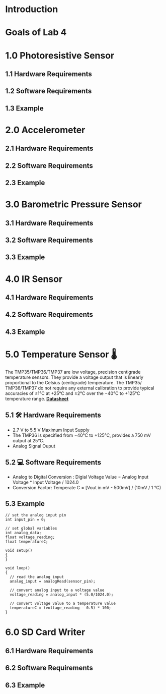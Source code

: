 # Introduction 

# Goals of Lab 4

# 1.0 Photoresistive Sensor

## 1.1 Hardware Requirements

## 1.2 Software Requirements

## 1.3 Example

# 2.0 Accelerometer

## 2.1 Hardware Requirements

## 2.2 Software Requirements

## 2.3 Example

# 3.0 Barometric Pressure Sensor

## 3.1 Hardware Requirements

## 3.2 Software Requirements

## 3.3 Example

# 4.0 IR Sensor

## 4.1 Hardware Requirements

## 4.2 Software Requirements

## 4.3 Example

# 5.0 Temperature Sensor 🌡️
The TMP35/TMP36/TMP37 are low voltage, precision centigrade temperature sensors. They provide a voltage output that is linearly proportional to the Celsius (centigrade) temperature. The TMP35/ TMP36/TMP37 do not require any external calibration to provide typical accuracies of ±1°C at +25°C and ±2°C over the −40°C to +125°C temperature range. **[Datasheet](https://cdn-learn.adafruit.com/assets/assets/000/010/131/original/TMP35_36_37.pdf)**

## 5.1 🛠️ Hardware Requirements
- 2.7 V to 5.5 V Maximum Input Supply 
- The TMP36 is specified from −40°C to +125°C, provides a 750 mV output at 25°C. 
- Analog Signal Ouput 

## 5.2 💻 Software Requirements
- Analog to Digital Conversion : Digial Voltage Value = Analog Input Voltage * Input Voltage / 1024.0  
- Conversion Factor: Temperate C = [Vout in mV - 500mV] / (10mV / 1 °C)

## 5.3 Example

```
// set the analog input pin
int input_pin = 0;

// set global variables 
int analog_data;
float voltage_reading;
float temperatureC; 
  
void setup()
{
}

void loop()
{
  // read the analog input
  analog_input = analogRead(sensor_pin);
  
  // convert analog input to a voltage value
  voltage_reading = analog_input * (5.0/1024.0); 
  
  // convert voltage value to a temperature value
  temperatureC = (voltage_reading - 0.5) * 100; 
}
```

# 6.0 SD Card Writer

## 6.1 Hardware Requirements

## 6.2 Software Requirements

## 6.3 Example

